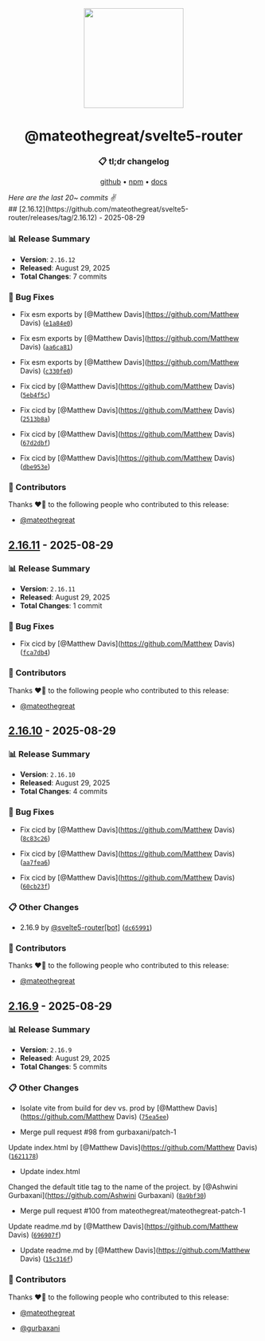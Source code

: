 <div align="center">
<img src="tag.png" width="200" />
<h1><strong>@mateothegreat/svelte5-router</strong></h1>
<h3>📋 tl;dr changelog</h3>
<p>
<a href="https://github.com/mateothegreat/svelte5-router">github</a> •
<a href="https://www.npmjs.com/package/mateothegreat/svelte5-router">npm</a> •
<a href="https://svelte5-router.docs.matthewdavis.io">docs</a>
</p>
</div>

<div><em>Here are the last 20~ commits ✌️</em></div>
## [2.16.12](https://github.com/mateothegreat/svelte5-router/releases/tag/2.16.12) - 2025-08-29

### 📊 Release Summary
- **Version**: `2.16.12`
- **Released**: August 29, 2025
- **Total Changes**: 7 commits

### 🐛 Bug Fixes

-   Fix esm exports  by [@Matthew Davis](https://github.com/Matthew Davis)  ([`e1a84e0`](https://github.com/mateothegreat/svelte5-router/commit/e1a84e009ba3dadbba9a73385a66c7dce617e633))

-   Fix esm exports  by [@Matthew Davis](https://github.com/Matthew Davis)  ([`aa6ca81`](https://github.com/mateothegreat/svelte5-router/commit/aa6ca81ad4f9cdf533fd27a3839f9e369e5f7b54))

-   Fix esm exports  by [@Matthew Davis](https://github.com/Matthew Davis)  ([`c330fe0`](https://github.com/mateothegreat/svelte5-router/commit/c330fe052e94925328030f63dab6e43b6ff7975a))

-   Fix cicd  by [@Matthew Davis](https://github.com/Matthew Davis)  ([`5eb4f5c`](https://github.com/mateothegreat/svelte5-router/commit/5eb4f5c4f167480d5b3d4601b6cd99bbdd05f54e))

-   Fix cicd  by [@Matthew Davis](https://github.com/Matthew Davis)  ([`2513b8a`](https://github.com/mateothegreat/svelte5-router/commit/2513b8a67f7eeaa2002adcf5605240b7678fcd25))

-   Fix cicd  by [@Matthew Davis](https://github.com/Matthew Davis)  ([`67d2dbf`](https://github.com/mateothegreat/svelte5-router/commit/67d2dbfefb8d67d7946818aaf3179d997afa1092))

-   Fix cicd  by [@Matthew Davis](https://github.com/Matthew Davis)  ([`dbe953e`](https://github.com/mateothegreat/svelte5-router/commit/dbe953e39fed287325b536918da990cfefe58dc2))

### 👥 Contributors

Thanks ❤️‍🔥 to the following people who contributed to this release:

- [@mateothegreat](https://github.com/mateothegreat)
## [2.16.11](https://github.com/mateothegreat/svelte5-router/releases/tag/2.16.11) - 2025-08-29

### 📊 Release Summary
- **Version**: `2.16.11`
- **Released**: August 29, 2025
- **Total Changes**: 1 commit

### 🐛 Bug Fixes

-   Fix cicd  by [@Matthew Davis](https://github.com/Matthew Davis)  ([`fca7db4`](https://github.com/mateothegreat/svelte5-router/commit/fca7db456a2be3cf70cb7bac9c6c271a55a57e62))

### 👥 Contributors

Thanks ❤️‍🔥 to the following people who contributed to this release:

- [@mateothegreat](https://github.com/mateothegreat)
## [2.16.10](https://github.com/mateothegreat/svelte5-router/releases/tag/2.16.10) - 2025-08-29

### 📊 Release Summary
- **Version**: `2.16.10`
- **Released**: August 29, 2025
- **Total Changes**: 4 commits

### 🐛 Bug Fixes

-   Fix cicd  by [@Matthew Davis](https://github.com/Matthew Davis)  ([`8c83c26`](https://github.com/mateothegreat/svelte5-router/commit/8c83c263e33cef8699a099f4760065fe1fed3854))

-   Fix cicd  by [@Matthew Davis](https://github.com/Matthew Davis)  ([`aa7fea6`](https://github.com/mateothegreat/svelte5-router/commit/aa7fea6e7f968dd811942015739a760fdd4dcadf))

-   Fix cicd  by [@Matthew Davis](https://github.com/Matthew Davis)  ([`60cb23f`](https://github.com/mateothegreat/svelte5-router/commit/60cb23f8049e5aad87a9b18689ef4c4a9fcfcdc2))

### 📋 Other Changes

-   2.16.9  by [@svelte5-router[bot]](https://github.com/svelte5-router[bot])  ([`dc65991`](https://github.com/mateothegreat/svelte5-router/commit/dc65991cf78836f13935017dc3705b8d202530d2))

### 👥 Contributors

Thanks ❤️‍🔥 to the following people who contributed to this release:

- [@mateothegreat](https://github.com/mateothegreat)
## [2.16.9](https://github.com/mateothegreat/svelte5-router/releases/tag/2.16.9) - 2025-08-29

### 📊 Release Summary
- **Version**: `2.16.9`
- **Released**: August 29, 2025
- **Total Changes**: 5 commits

### 📋 Other Changes

-   Isolate vite from build for dev vs. prod  by [@Matthew Davis](https://github.com/Matthew Davis)  ([`75ea5ee`](https://github.com/mateothegreat/svelte5-router/commit/75ea5ee0c06c6c9fcb283b9c787f1a492006b74f))

-   Merge pull request #98 from gurbaxani/patch-1

Update index.html  by [@Matthew Davis](https://github.com/Matthew Davis)  ([`1621178`](https://github.com/mateothegreat/svelte5-router/commit/1621178385470a4af44f710c3a927c4f153076f4))

-   Update index.html

Changed the default title tag to the name of the project.  by [@Ashwini Gurbaxani](https://github.com/Ashwini Gurbaxani)  ([`8a9bf30`](https://github.com/mateothegreat/svelte5-router/commit/8a9bf30e6df0b880a5cda9551bfaf2ae4c9b3a77))

-   Merge pull request #100 from mateothegreat/mateothegreat-patch-1

Update readme.md  by [@Matthew Davis](https://github.com/Matthew Davis)  ([`696907f`](https://github.com/mateothegreat/svelte5-router/commit/696907fc5697ed8d301f00a07e04ba17bd908f26))

-   Update readme.md  by [@Matthew Davis](https://github.com/Matthew Davis)  ([`15c316f`](https://github.com/mateothegreat/svelte5-router/commit/15c316fbed936bb5ad5214860d08e8501ffb5988))

### 👥 Contributors

Thanks ❤️‍🔥 to the following people who contributed to this release:

- [@mateothegreat](https://github.com/mateothegreat)

- [@gurbaxani](https://github.com/gurbaxani)

